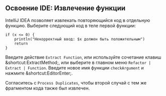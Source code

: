 ## Освоение IDE: Извлечение функции

IntelliJ IDEA позволяет извлекать повторяющийся код в отдельную функцию. Выберите следующий код в теле первой функции:

```text
if (x <= 0) {
    println("Некорректный ввод: $x должен быть положительным")
    return
}
```

Введите действие <span class="control">`Extract Function`</span>, или используйте сочетание клавиш <span class="shortcut">&shortcut:ExtractMethod;</span>, или выберите в главном меню <span class="control">`Refactor | Extract | Function`</span>. Введите новое имя функции `checkArgument` и нажмите <span class="shortcut">&shortcut:EditorEnter;</span>.

Согласитесь с <span class="control">`Process Duplicates`</span>, чтобы второй случай с тем же фрагментом кода также был извлечен.